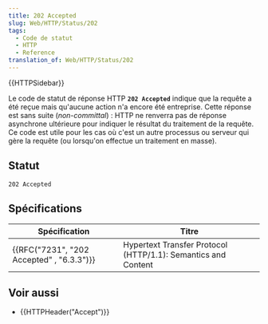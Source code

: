 ```yaml
---
title: 202 Accepted
slug: Web/HTTP/Status/202
tags:
  - Code de statut
  - HTTP
  - Reference
translation_of: Web/HTTP/Status/202
---
```

{{HTTPSidebar}}

Le code de statut de réponse HTTP **`202 Accepted`** indique que la requête a été reçue mais qu'aucune action n'a encore été entreprise. Cette réponse est sans suite (*non-committal*) : HTTP ne renverra pas de réponse asynchrone ultérieure pour indiquer le résultat du traitement de la requête. Ce code est utile pour les cas où c'est un autre processus ou serveur qui gère la requête (ou lorsqu'on effectue un traitement en masse).

## Statut

    202 Accepted

## Spécifications

| Spécification                                            | Titre                                                         |
| -------------------------------------------------------- | ------------------------------------------------------------- |
| {{RFC("7231", "202 Accepted" , "6.3.3")}} | Hypertext Transfer Protocol (HTTP/1.1): Semantics and Content |

## Voir aussi

- {{HTTPHeader("Accept")}}
